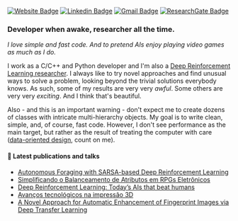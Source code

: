 [![Website Badge](https://img.shields.io/badge/PB-Website-333333?style=flat-square&labelColor=333333)](https://paulobruno.github.io/)
[![Linkedin Badge](https://img.shields.io/badge/-LinkedIn-0077B5?style=flat-square&logo=LinkedIn&logoColor=white)](https://www.linkedin.com/in/pbserafim/)
[![Gmail Badge](https://img.shields.io/badge/-Gmail-D14836?style=flat-square&logo=Gmail&logoColor=white)](mailto:pbrunosousa@gmail.com)
[![ResearchGate Badge](https://img.shields.io/badge/-ResearchGate-00CCBB?style=flat-square&logo=ResearchGate&logoColor=white)](https://www.researchgate.net/profile/Paulo_Serafim2)

### Developer when awake, researcher all the time.

_I love simple and fast code. And to pretend AIs enjoy playing video games as much as I do._

I work as a C/C++ and Python developer and I'm also a [Deep Reinforcement Learning researcher](https://paulobruno.github.io/publications/). I always like to try novel approaches and find unusual ways to solve a problem, looking beyond the trivial solutions everybody knows. As such, some of my results are very very _awful_. Some others are very very _exciting_. And I think that's beautiful. 

Also - and this is an important warning - don't expect me to create dozens of classes with intricate multi-hierarchy objects. My goal is to write clean, simple, and, of course, fast code. However, I don't see performance as the main target, but rather as the result of treating the computer with care ([data-oriented design](http://gamesfromwithin.com/data-oriented-design), count on me).

#### :page_facing_up: Latest publications and talks

<!-- PUBLICATION:START -->
- [Autonomous Foraging with SARSA-based Deep Reinforcement Learning](https://paulobruno.github.io/publication/SVR-autonomous-foraging/)
- [Simplificando o Balanceamento de Atributos em RPGs Eletrônicos](https://paulobruno.github.io/publication/SBGames-simplificando-balanceamento/)
- [Deep Reinforcement Learning: Today’s AIs that beat humans](https://paulobruno.github.io/talk/todays-ais-beat-humans/)
- [Avanços tecnológicos na impressão 3D](https://paulobruno.github.io/talk/avancos-tecnologicos-impressao-3d/)
- [A Novel Approach for Automatic Enhancement of Fingerprint Images via Deep Transfer Learning](https://paulobruno.github.io/publication/IJCNN-a-novel-approach/)
<!-- PUBLICATION:END -->
